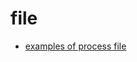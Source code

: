 # file

* [examples of process file](http://winterbe.com/posts/2015/03/25/java8-examples-string-number-math-files/)